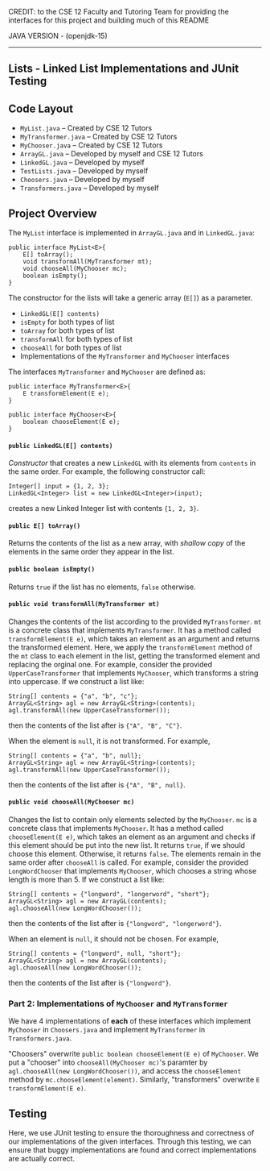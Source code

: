CREDIT: to the CSE 12 Faculty and Tutoring Team for providing the interfaces
for this project and building much of this README

JAVA VERSION - (openjdk-15)

---
Lists - Linked List Implementations and JUnit Testing
---
## Code Layout

- `MyList.java` – Created by CSE 12 Tutors
- `MyTransformer.java` – Created by CSE 12 Tutors
- `MyChooser.java` – Created by CSE 12 Tutors
- `ArrayGL.java` – Developed by myself and CSE 12 Tutors
- `LinkedGL.java` – Developed by myself
- `TestLists.java` – Developed by myself
- `Choosers.java` – Developed by myself
- `Transformers.java` – Developed by myself


## Project Overview
The `MyList` interface is implemented in `ArrayGL.java` and in `LinkedGL.java`: 

```
public interface MyList<E>{
    E[] toArray();
    void transformAll(MyTransformer mt);
    void chooseAll(MyChooser mc);
    boolean isEmpty();
}
```

The constructor for the lists will take a generic array (`E[]`) as a parameter. 

- `LinkedGL(E[] contents)`
- `isEmpty` for both types of list
- `toArray` for both types of list
- `transformAll` for both types of list
- `chooseAll` for both types of list
- Implementations of the `MyTransformer` and `MyChooser`
  interfaces

The interfaces `MyTransformer` and `MyChooser` are defined as:

```
public interface MyTransformer<E>{
    E transformElement(E e);
}

public interface MyChooser<E>{
    boolean chooseElement(E e);
}
```

#### `public LinkedGL(E[] contents)`

*Constructor* that creates a new `LinkedGL` with its elements from
`contents` in the same order. For example, the following constructor call:

```
Integer[] input = {1, 2, 3};
LinkedGL<Integer> list = new LinkedGL<Integer>(input);
```

creates a new Linked Integer list with contents `{1, 2, 3}`.

#### `public E[] toArray()`

Returns the contents of the list as a new array, with *shallow copy* of the 
elements in the same order they appear in the list.

#### `public boolean isEmpty()`

Returns `true` if the list has no elements, `false` otherwise.

#### `public void transformAll(MyTransformer mt)`

Changes the contents of the list according to the provided `MyTransformer`.
`mt` is a concrete class that implements `MyTransformer`. It has a method called 
`transformElement(E e)`, which takes an element as an argument and returns the 
transformed element. Here, we apply the 
`transformElement` method of the `mt` class to each element in the list, getting
the transformed element and replacing the orginal one.
For example, consider the provided `UpperCaseTransformer` that 
implements `MyChooser`, which transforms a string into uppercase. If we 
construct a list like:

```
String[] contents = {"a", "b", "c"};
ArrayGL<String> agl = new ArrayGL<String>(contents);
agl.transformAll(new UpperCaseTransformer());
```

then the contents of the list after is `{"A", "B", "C"}`.

When the element is `null`, it is not transformed. For example,

```
String[] contents = {"a", "b", null};
ArrayGL<String> agl = new ArrayGL<String>(contents);
agl.transformAll(new UpperCaseTransformer());
```

then the contents of the list after is `{"A", "B", null}`.



#### `public void chooseAll(MyChooser mc)`

Changes the list to contain only elements selected by the `MyChooser`.
`mc` is a concrete class that implements `MyChooser`. It has a method called 
`chooseElement(E e)`, which takes an element as an argument and checks if this
element should be put into the new list. It returns `true`, if we should choose 
this element. Otherwise, it returns `false`.
The elements remain in the same order after `chooseAll` is called. 
For example, consider the provided `LongWordChooser` that implements `MyChooser`,
which chooses a string whose length is more than 5. If we construct a list like:

```
String[] contents = {"longword", "longerword", "short"};
ArrayGL<String> agl = new ArrayGL(contents);
agl.chooseAll(new LongWordChooser());
```

then the contents of the list after is `{"longword",
"longerword"}`.

When an element is `null`, it should not be chosen. For example, 

```
String[] contents = {"longword", null, "short"};
ArrayGL<String> agl = new ArrayGL(contents);
agl.chooseAll(new LongWordChooser());
```
then the contents of the list after is `{"longword"}`.




### Part 2: Implementations of `MyChooser` and `MyTransformer`

We have 4 implementations of **each** of these interfaces which implement 
`MyChooser` in `Choosers.java` and implement `MyTransformer` in 
`Transformers.java`.

"Choosers" overwrite `public boolean chooseElement(E e)` of `MyChooser`.
We put a "chooser" into `chooseAll(MyChooser mc)`'s paramter by 
`agl.chooseAll(new LongWordChooser())`, and access the `chooseElement` method by
`mc.chooseElement(element)`. Similarly, "transformers" overwrite 
`E transformElement(E e)`.

## Testing

Here, we use JUnit testing to ensure the thoroughness and correctness of 
our implementations of the given interfaces. Through this testing, we can
ensure that buggy implementations are found and correct implementations are
actually correct.
